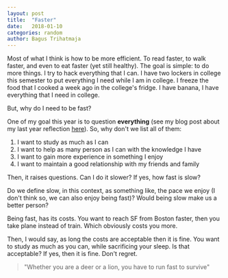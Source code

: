 ```yaml
---
layout: post
title:  "Faster"
date:   2018-01-10
categories: random
author: Bagus Trihatmaja
---
```


Most of what I think is how to be more efficient. To read faster, to walk faster, and even to eat faster (yet still healthy).
The goal is simple: to do more things. 
I try to hack everything that I can. I have two lockers in college this semester to put everything I need while I am in college. I freeze the food that I cooked a week ago in the college's fridge.
I have banana, I have everything that I need in college. 

But, why do I need to be fast?  

One of my goal this year is to question **everything** (see my blog post about my last year reflection [here](https://prdx.github.io/thoughts/meditations/)).
So, why don't we list all of them:

1. I want to study as much as I can
2. I want to help as many person as I can with the knowledge I have
2. I want to gain more experience in something I enjoy
3. I want to maintain a good relationship with my friends and family

Then, it raises questions. Can I do it slower? If yes, how fast is slow?

Do we define slow, in this context, as something like, the pace we enjoy (I don't think so, we can also enjoy being fast)? Would being slow make us a better person?

Being fast, has its costs. You want to reach SF from Boston faster, then you take plane instead of train. Which obviously costs you more. 

Then, I would say, as long the costs are acceptable then it is fine. You want to study as much as you can, while sacrificing your sleep. Is that acceptable?
If yes, then it is fine. Don't regret.

> "Whether you are a deer or a lion, you have to run fast to survive"

